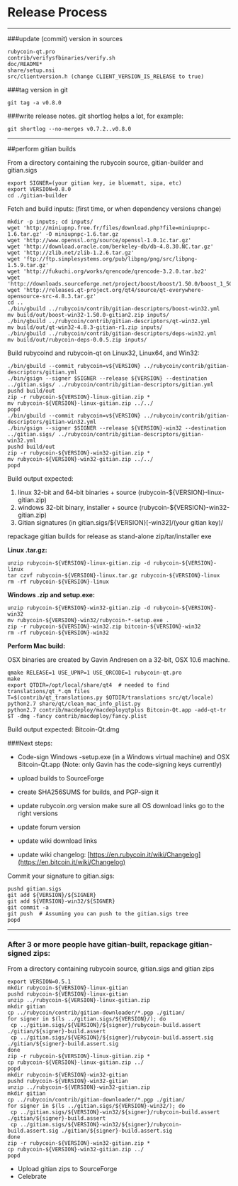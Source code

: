 Release Process
====================

* * *

###update (commit) version in sources


	rubycoin-qt.pro
	contrib/verifysfbinaries/verify.sh
	doc/README*
	share/setup.nsi
	src/clientversion.h (change CLIENT_VERSION_IS_RELEASE to true)

###tag version in git

	git tag -a v0.8.0

###write release notes. git shortlog helps a lot, for example:

	git shortlog --no-merges v0.7.2..v0.8.0

* * *

##perform gitian builds

 From a directory containing the rubycoin source, gitian-builder and gitian.sigs
  
	export SIGNER=(your gitian key, ie bluematt, sipa, etc)
	export VERSION=0.8.0
	cd ./gitian-builder

 Fetch and build inputs: (first time, or when dependency versions change)

	mkdir -p inputs; cd inputs/
	wget 'http://miniupnp.free.fr/files/download.php?file=miniupnpc-1.6.tar.gz' -O miniupnpc-1.6.tar.gz
	wget 'http://www.openssl.org/source/openssl-1.0.1c.tar.gz'
	wget 'http://download.oracle.com/berkeley-db/db-4.8.30.NC.tar.gz'
	wget 'http://zlib.net/zlib-1.2.6.tar.gz'
	wget 'ftp://ftp.simplesystems.org/pub/libpng/png/src/libpng-1.5.9.tar.gz'
	wget 'http://fukuchi.org/works/qrencode/qrencode-3.2.0.tar.bz2'
	wget 'http://downloads.sourceforge.net/project/boost/boost/1.50.0/boost_1_50_0.tar.bz2'
	wget 'http://releases.qt-project.org/qt4/source/qt-everywhere-opensource-src-4.8.3.tar.gz'
	cd ..
	./bin/gbuild ../rubycoin/contrib/gitian-descriptors/boost-win32.yml
	mv build/out/boost-win32-1.50.0-gitian2.zip inputs/
	./bin/gbuild ../rubycoin/contrib/gitian-descriptors/qt-win32.yml
	mv build/out/qt-win32-4.8.3-gitian-r1.zip inputs/
	./bin/gbuild ../rubycoin/contrib/gitian-descriptors/deps-win32.yml
	mv build/out/rubycoin-deps-0.0.5.zip inputs/

 Build rubycoind and rubycoin-qt on Linux32, Linux64, and Win32:
  
	./bin/gbuild --commit rubycoin=v${VERSION} ../rubycoin/contrib/gitian-descriptors/gitian.yml
	./bin/gsign --signer $SIGNER --release ${VERSION} --destination ../gitian.sigs/ ../rubycoin/contrib/gitian-descriptors/gitian.yml
	pushd build/out
	zip -r rubycoin-${VERSION}-linux-gitian.zip *
	mv rubycoin-${VERSION}-linux-gitian.zip ../../
	popd
	./bin/gbuild --commit rubycoin=v${VERSION} ../rubycoin/contrib/gitian-descriptors/gitian-win32.yml
	./bin/gsign --signer $SIGNER --release ${VERSION}-win32 --destination ../gitian.sigs/ ../rubycoin/contrib/gitian-descriptors/gitian-win32.yml
	pushd build/out
	zip -r rubycoin-${VERSION}-win32-gitian.zip *
	mv rubycoin-${VERSION}-win32-gitian.zip ../../
	popd

  Build output expected:

  1. linux 32-bit and 64-bit binaries + source (rubycoin-${VERSION}-linux-gitian.zip)
  2. windows 32-bit binary, installer + source (rubycoin-${VERSION}-win32-gitian.zip)
  3. Gitian signatures (in gitian.sigs/${VERSION}[-win32]/(your gitian key)/

repackage gitian builds for release as stand-alone zip/tar/installer exe

**Linux .tar.gz:**

	unzip rubycoin-${VERSION}-linux-gitian.zip -d rubycoin-${VERSION}-linux
	tar czvf rubycoin-${VERSION}-linux.tar.gz rubycoin-${VERSION}-linux
	rm -rf rubycoin-${VERSION}-linux

**Windows .zip and setup.exe:**

	unzip rubycoin-${VERSION}-win32-gitian.zip -d rubycoin-${VERSION}-win32
	mv rubycoin-${VERSION}-win32/rubycoin-*-setup.exe .
	zip -r rubycoin-${VERSION}-win32.zip bitcoin-${VERSION}-win32
	rm -rf rubycoin-${VERSION}-win32

**Perform Mac build:**

  OSX binaries are created by Gavin Andresen on a 32-bit, OSX 10.6 machine.

	qmake RELEASE=1 USE_UPNP=1 USE_QRCODE=1 rubycoin-qt.pro
	make
	export QTDIR=/opt/local/share/qt4  # needed to find translations/qt_*.qm files
	T=$(contrib/qt_translations.py $QTDIR/translations src/qt/locale)
	python2.7 share/qt/clean_mac_info_plist.py
	python2.7 contrib/macdeploy/macdeployqtplus Bitcoin-Qt.app -add-qt-tr $T -dmg -fancy contrib/macdeploy/fancy.plist

 Build output expected: Bitcoin-Qt.dmg

###Next steps:

* Code-sign Windows -setup.exe (in a Windows virtual machine) and
  OSX Bitcoin-Qt.app (Note: only Gavin has the code-signing keys currently)

* upload builds to SourceForge

* create SHA256SUMS for builds, and PGP-sign it

* update rubycoin.org version
  make sure all OS download links go to the right versions

* update forum version

* update wiki download links

* update wiki changelog: [https://en.rubycoin.it/wiki/Changelog](https://en.bitcoin.it/wiki/Changelog)

Commit your signature to gitian.sigs:

	pushd gitian.sigs
	git add ${VERSION}/${SIGNER}
	git add ${VERSION}-win32/${SIGNER}
	git commit -a
	git push  # Assuming you can push to the gitian.sigs tree
	popd

-------------------------------------------------------------------------

### After 3 or more people have gitian-built, repackage gitian-signed zips:

From a directory containing rubycoin source, gitian.sigs and gitian zips

	export VERSION=0.5.1
	mkdir rubycoin-${VERSION}-linux-gitian
	pushd rubycoin-${VERSION}-linux-gitian
	unzip ../rubycoin-${VERSION}-linux-gitian.zip
	mkdir gitian
	cp ../rubycoin/contrib/gitian-downloader/*.pgp ./gitian/
	for signer in $(ls ../gitian.sigs/${VERSION}/); do
	 cp ../gitian.sigs/${VERSION}/${signer}/rubycoin-build.assert ./gitian/${signer}-build.assert
	 cp ../gitian.sigs/${VERSION}/${signer}/rubycoin-build.assert.sig ./gitian/${signer}-build.assert.sig
	done
	zip -r rubycoin-${VERSION}-linux-gitian.zip *
	cp rubycoin-${VERSION}-linux-gitian.zip ../
	popd
	mkdir rubycoin-${VERSION}-win32-gitian
	pushd rubycoin-${VERSION}-win32-gitian
	unzip ../rubycoin-${VERSION}-win32-gitian.zip
	mkdir gitian
	cp ../rubycoin/contrib/gitian-downloader/*.pgp ./gitian/
	for signer in $(ls ../gitian.sigs/${VERSION}-win32/); do
	 cp ../gitian.sigs/${VERSION}-win32/${signer}/rubycoin-build.assert ./gitian/${signer}-build.assert
	 cp ../gitian.sigs/${VERSION}-win32/${signer}/rubycoin-build.assert.sig ./gitian/${signer}-build.assert.sig
	done
	zip -r rubycoin-${VERSION}-win32-gitian.zip *
	cp rubycoin-${VERSION}-win32-gitian.zip ../
	popd

- Upload gitian zips to SourceForge
- Celebrate 
